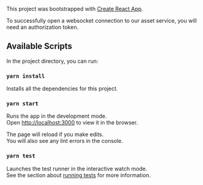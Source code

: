This project was bootstrapped with [Create React App](https://github.com/facebook/create-react-app).

To successfully open a websocket connection to our asset service, you will need an authorization token.

## Available Scripts

In the project directory, you can run:

### `yarn install`

Installs all the dependencies for this project.

### `yarn start`

Runs the app in the development mode.<br>
Open [http://localhost:3000](http://localhost:3000) to view it in the browser.

The page will reload if you make edits.<br>
You will also see any lint errors in the console.

### `yarn test`

Launches the test runner in the interactive watch mode.<br>
See the section about [running tests](https://facebook.github.io/create-react-app/docs/running-tests) for more information.
